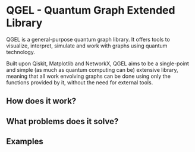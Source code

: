 # QGEL - Quantum Graph Extended Library

QGEL is a general-purpose quantum graph library. It offers tools to visualize, interpret, simulate and work with graphs using quantum technology.

Built upon Qiskit, Matplotlib and NetworkX, QGEL aims to be a single-point and simple (as much as quantum computing can be) extensive library, meaning that all work envolving graphs can be done using only the functions provided by it, without the need for external tools.

## How does it work?

## What problems does it solve?

## Examples